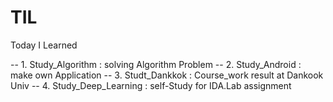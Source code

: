 # TIL
Today I Learned

-- 1. Study_Algorithm : solving Algorithm Problem
-- 2. Study_Android : make own Application 
-- 3. Studt_Dankkok : Course_work result at Dankook Univ
-- 4. Study_Deep_Learning : self-Study for IDA.Lab assignment
